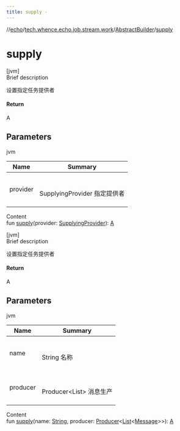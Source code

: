 ```yaml
---
title: supply -
---
```

//[echo](../../index.md)/[tech.whence.echo.job.stream.work](../index.md)/[AbstractBuilder](index.md)/[supply](supply.md)



# supply  
[jvm]  
Brief description  


设置指定任务提供者



#### Return  


A



## Parameters  
  
jvm  
  
|  Name|  Summary| 
|---|---|
| provider| <br><br>SupplyingProvider 指定提供者<br><br>
  
  
Content  
fun [supply](supply.md)(provider: [SupplyingProvider](../../tech.whence.echo.job.stream.provider/-supplying-provider/index.md)): [A](index.md)  


[jvm]  
Brief description  


设置指定任务提供者



#### Return  


A



## Parameters  
  
jvm  
  
|  Name|  Summary| 
|---|---|
| name| <br><br>String 名称<br><br>
| producer| <br><br>Producer<List<Message>> 消息生产<br><br>
  
  
Content  
fun [supply](supply.md)(name: [String](https://kotlinlang.org/api/latest/jvm/stdlib/kotlin/-string/index.html), producer: [Producer](../../tech.whence.echo.function/-producer/index.md)<[List](https://kotlinlang.org/api/latest/jvm/stdlib/kotlin.collections/-list/index.html)<[Message](../../tech.whence.echo.job.stream.message/-message/index.md)>>): [A](index.md)  



